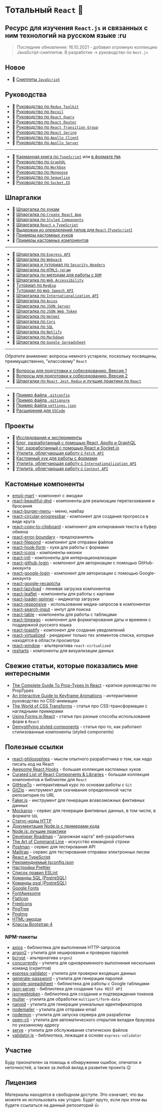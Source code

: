 # Тотальный `React` :metal:

## Ресурс для изучения `React.js` и связанных с ним технологий на русском языке :ru

> Последнее обновление: 16.10.2021 - добавил огромную коллекцию JavaScript-сниппетов. В разработке -> руководство по `Next.js`

## Новое

- :memo: [Сниппеты `JavaScript`](./md/snippets_javascript.md)

## Руководства

- :page_with_curl: [Руководство по `Redux Toolkit`](./md/redux-toolkit.md)
- :page_with_curl: [Руководство по `Recoil`](./md/recoil.md)
- :page_with_curl: [Руководство по `React Query`](./md/react-query.md)
- :page_with_curl: [Руководство по `React Router`](./md/react-router.md)
- :page_with_curl: [Руководство по `React Transition Group`](./md/react-transition-group.md)
- :page_with_curl: [Руководство по `React Spring`](./md/react-spring.md)
- :page_with_curl: [Руководство по `Apollo Client`](./md/apollo/client.md)
- :page_with_curl: [Руководство по `Apollo Server`](./md/apollo/server.md)

---

- :page_with_curl: [Карманная книга по `TypeScript`](./md/ts.md) или [в формате `PWA`](https://typescript-handbook.ru/)
- :page_with_curl: [Руководство по `GraphQL`](./md/graphql.md)
- :page_with_curl: [Руководство по `Workbox`](./md/wb/wb.md)
- :page_with_curl: [Руководство по `Mongoose`](./md/mongoose.md)
- :page_with_curl: [Руководство по `Sequelize`](./md/sequelize.md)
- :page_with_curl: [Руководство по `Socket.IO`](./md/socket/README.md)

## Шпаргалки

- :memo: [Шпаргалка по хукам](./md/hooks.md)
- :memo: [Шпаргалка по `Create React App`](./md/create-react-app.md)
- :memo: [Шпаргалка по `Styled Components`](./md/styled-components.md)
- :memo: [Шпаргалка `React` + `TypeScript`](./md/react-typescript.md)
- :memo: [Выдержки из определений типов для `React` (`TypeScript`)](./md/react-types.md)
- :memo: [Примеры кастомных хуков](./md/custom-hooks.md)
- :memo: [Примеры кастомных компонентов](./md/custom-components.md)

---

- :memo: [Шпаргалка по `Express API`](./md/express-api.md)
- :memo: [Шпаргалка по `Webpack`](./md/webpack.md)
- :memo: [Шпаргалка и туториал по `Security Headers`](./md/security/security.md)
- :memo: [Шпаргалка по `HTML5-тегам`](./md/html5.md)
- :memo: [Шпаргалка по методам для работы с `DOM`](./md/js-dom.md)
- :memo: [Шпаргалка по `Web Accessibility`](./md/access/access.md)
- :memo: [Туториал по `RegExp`](./md/regexp/regexp.md)
- :memo: [Туториал по `Web Speech API`](./md/regexp/regexp.md)
- :memo: [Шпаргалка по `Internationalization API`](./md/intl.md)
- :memo: [Шпаргалка по `Axios`](./md/axios.md)
- :memo: [Шпаргалка по `JSON Server`](./md/json-server/README.md)
- :memo: [Шпаргалка по `JSON Web Token`](./md/jsonwebtoken.md)
- :memo: [Шпаргалка по `Helmet`](./md/helmet.md)
- :memo: [Шпаргалка по `Cors`](./md/cors.md)
- :memo: [Шпаргалка по `SQL`](./md/sql.md)
- :memo: [Шпаргалка по `Netlify`](./md/netlify.md)
- :memo: [Шпаргалка по `Markdown`](./md/markdown.md)
- :memo: [Шпаргалка по `Google Spreadsheet`](./md/google-spreadsheet.md)

---

_Обратите внимание_: вопросы немного устарели, поскольку посвящены, преимущественно, "классовому" `React`

- :page_with_curl: [Вопросы для подготовки к собеседованию. Версия 1](./md/questions_react.md)
- :page_with_curl: [Вопросы для подготовки к собеседованию. Версия 2](./md/questions_react-v2.md)
- :memo: [Шпаргалки по `React`, `Jest`, `Redux` и лучшие практики по `React`](./md/cheatsheets-bestpractices.md)

---

- :floppy_disk: [Пример файла `.gitconfig`](./assets/.gitconfig)
- :floppy_disk: [Пример файла `.gitignore`](./assets/.gitignore)
- :floppy_disk: [Пример файла `settings.json`](./assets/settings.json)
- :memo: [Расширения для `VSCode`](./md/extensions.md)

## Проекты

- :link: [Исследования и эксперименты](https://github.com/harryheman/JavaScript-Projects)
- :link: [Блог, разработанный с помощью React, Apollo и GraphQL](https://github.com/harryheman/React-Apollo-GraphQL-Social-App)
- :link: [Чат, разработанный с помощью React и Socket.io](https://github.com/harryheman/React-Socket.io-Chat-App)
- :link: [Утилита, облегчающая работу с `Fetch API`](https://github.com/harryheman/simple-fetch)
- :link: [Кастомный хук для работы с формами](https://github.com/harryheman/simple-form-react)
- :link: [Утилита, облегчающая работу с `Internationalization API`](https://github.com/harryheman/easy-intl)
- :link: [Утилита, облегчающая работу с `Context API`](https://github.com/harryheman/react-simple-context)

## Кастомные компоненты

- [emoji-mart](https://github.com/missive/emoji-mart) - компонент с эмоджи
- [react-beautiful-dnd](https://github.com/vtereshyn/react-beautiful-dnd-ru) - компоненты для реализации перетаскивания и бросания
- [react-burger-menu](https://www.npmjs.com/package/react-burger-menu) - меню, навбар
- [react-circular-progressbar](https://www.npmjs.com/package/react-circular-progressbar) - компонент для создания прогресса в виде круга
- [react-copy-to-clipboard](https://www.npmjs.com/package/react-copy-to-clipboard) - компонент для копирования текста в буфер обмена
- [react-error-boundary](https://www.npmjs.com/package/react-error-boundary) - предохранитель
- [react-filepond](https://github.com/pqina/react-filepond) - компонент для отправки файлов
- [react-hook-form](https://react-hook-form.com/ru/) - хуки для работы с формами
- [react-icons](https://react-icons.github.io/react-icons/) - компоненты-иконки
- [react-intl](https://formatjs.io/) - компоненты для интернационализации
- [react-github-login](https://github.com/checkr/react-github-login) - компонент для авторизации с помощью GitHub-аккаунта
- [react-google-login](https://www.npmjs.com/package/react-google-login) - компонент для авторизации с помощью Google-аккаунта
- [react-google-recaptcha](https://www.npmjs.com/package/react-google-recaptcha)
- [react-lazyload](https://www.npmjs.com/package/react-lazyload) - ленивая загрузка компонентов
- [react-leaflet](https://react-leaflet.js.org/) - компоненты для работы с картами
- [react-loader-spinner](https://www.npmjs.com/package/react-loader-spinner) - индикатор загрузки
- [react-responsive](https://www.npmjs.com/package/react-responsive) - использование медиа-запросов в компонентах
- [react-search-input](https://www.npmjs.com/package/react-search-input) - инпут для поиска
- [react-table](https://react-table.tanstack.com/) - компоненты для работы с таблицами
- [react-timeago](https://www.npmjs.com/package/react-timeago) - компонент для форматирования даты и времени с поддержкой русского языка
- [react-toastify](https://github.com/fkhadra/react-toastify) - компонент для создания уведомлений
- [react-virtualized](https://bvaughn.github.io/react-virtualized) - рендеринг только тех элементов списка, которые находятся в области просмотра
- [react-window](https://react-window.vercel.app/#/examples/list/fixed-size) - альтернатива `react-virtualized`
- [resharts](https://recharts.org/en-US) - компоненты для визуализации данных

## Свежие статьи, которые показались мне интересными

- [The Complete Guide To Prop-Types In React](https://javascript.plainenglish.io/the-complete-guide-to-prop-types-in-react-9baa22e80ce4) - краткое руководство по PropTypes
- [An Interactive Guide to Keyframe Animations](https://www.joshwcomeau.com/animation/keyframe-animations/) - интерактивное руководство по CSS-анимации
- [The World of CSS Transforms](https://www.joshwcomeau.com/css/transforms/) - статья про CSS-трансформации с наглядными примерами
- [Using Forms in React](https://daveceddia.com/react-forms/) - статья про разные способы использования форм в `React`
- [Demystifying styled-components](https://www.joshwcomeau.com/react/demystifying-styled-components/) - статья про то, как работают стилизованные компоненты (styled components)

## Полезные ссылки

- [react-philosophies](https://github.com/mithi/react-philosophies) - мысли опытного разработчика о том, как надо писать код на React
- [Awesome React Hooks](https://github.com/rehooks/awesome-react-hooks) - большая коллекция кастомных хуков
- [Curated List of React Components & Libraries](https://github.com/brillout/awesome-react-components) - большая коллекция компонентов и библиотек для `React`
- [GitHowTo](https://githowto.com/ru) - интерактивный курс по основам работы с `Git`
- [GitZip](http://kinolien.github.io/gitzip/) - инструмент для скачивания определенной части репозитория по URL
- [Faker.js](https://fakerjsdocs.netlify.app/#browser-demo) - инструмент для генерации всевозможных фиктивных данных
- [Mockaroo](https://www.mockaroo.com/) - сервис для генерации фиктивных данных, в том числе, в формате `SQL`
- [Статус-коды HTTP](https://httpstatuses.com/)
- [Документация Node.js с примерами кода](https://nodejsdev.ru/doc/)
- [Node.js: лучшие практики](https://github.com/goldbergyoni/nodebestpractices/blob/master/README.russian.md)
- [Developer Roadmap](https://github.com/kamranahmedse/developer-roadmap) - "дорожная карта" веб-разработчика
- [The Art of Command Line](https://github.com/jlevy/the-art-of-command-line) - искусство командной строки
- [Postman](https://www.postman.com/) - сервис для тестирования API
- [Mailtrap](https://mailtrap.io/) - сервис для тестирования отправки электронных писем
- [React и TypeScript](https://reactdev.ru/types/)
- [Рекомендуемый tsconfig.json](https://www.npmjs.com/package/@tsconfig/recommended)
- [Настройки Prettier](https://prettier.io/docs/en/options.html)
- [Список правил ESLint](https://eslint.org/docs/rules/)
- [Команды SQL (PostreSQL)](https://postgrespro.ru/docs/postgresql/13/sql-commands)
- [Команды psql (PostreSQL)](https://postgrespro.ru/docs/postgresql/13/app-psql)
- [Google Fonts](https://fonts.google.com/)
- [FontAwesome](https://fontawesome.com/)
- [FlatIcon](https://www.flaticon.com/)
- [FreeIcons](https://freeicons.io/)
- [PngTree](https://pngtree.com/)
- [PngImg](http://pngimg.com/)
- [HTML-эмодзи](https://www.w3schools.com/charsets/ref_emoji.asp)
- [Классы Bootstrap 4](https://www.w3schools.com/bootstrap4/bootstrap_ref_all_classes.asp)

### NPM-пакеты

- [axios](https://github.com/axios/axios) - библиотека для выполнения HTTP-запросов
- [argon2](https://www.npmjs.com/package/argon2) - утилита для хеширования и проверки паролей
- [bcrypt](https://www.npmjs.com/package/bcrypt) - альтернатива `argon2`
- [concurrently](https://www.npmjs.com/package/concurrently) - утилита для одновременного выполнения нескольких команд (скриптов)
- [express-validator](https://express-validator.github.io/docs/) - утилита для проверки входящих данных
- [generate-password](https://www.npmjs.com/package/generate-password) - утилита для генерации паролей
- [google-spreadsheet](https://theoephraim.github.io/node-google-spreadsheet/#/) - библиотека для работы с Google таблицами
- [json-server](https://github.com/typicode/json-server) - библиотека для создания `fake REST API`
- [jsonwebtoken](https://github.com/auth0/node-jsonwebtoken) - библиотека для создание и подтверждения токенов
- [multer](https://github.com/expressjs/multer/blob/master/doc/README-ru.md) - утилита для обработки `multipart/form-data`
- [nanoid](https://www.npmjs.com/package/nanoid) - утилита для генерации уникальных идентификаторов
- [nodemailer](https://nodemailer.com/) - утилита для отправки email
- [nodemon](https://www.npmjs.com/package/nodemon) - утилита для запуска сервера для разработки
- [open-cli](https://www.npmjs.com/package/open-cli) - утилита для автоматического открытия вкладки браузера по указанному адресу
- [serve](https://www.npmjs.com/package/serve) - утилита для обслуживания статических файлов
- [validator.js](https://github.com/validatorjs/validator.js) - библиотека, лежащая в основе `express-validator`

## Участие

Буду признателен за помощь в обнаружении ошибок, опечаток и неточностей, а также за любой вклад в развитие проекта :wink:

## Лицензия

Материалы находятся в свободном доступе. Это означает, что вы можете их использовать как угодно. Будет круто, если при этом вы будете ссылаться на данный репозиторий :thumbsup:
